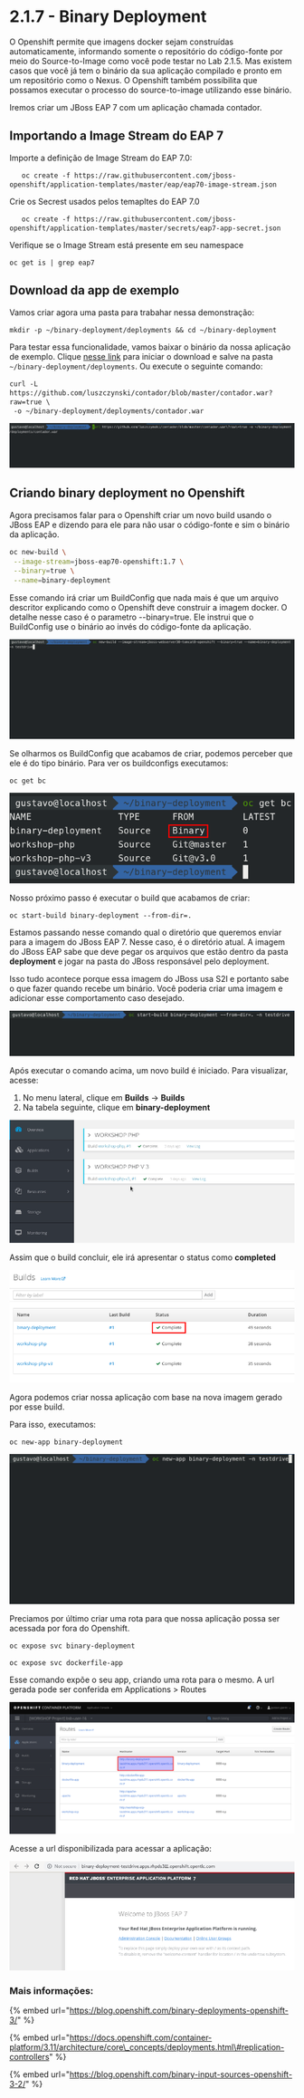 # 2.1.7 - Binary Deployment

O Openshift permite que imagens docker sejam construídas automaticamente, informando somente o repositório do código-fonte por meio do Source-to-Image como você pode testar no Lab 2.1.5. Mas existem casos que você já tem o binário da sua aplicação compilado e pronto em um repositório como o Nexus. O Openshift também possibilita que possamos executar o processo do source-to-image utilizando esse binário.

Iremos criar um JBoss EAP 7 com um aplicação chamada contador.

## Importando a Image Stream do EAP 7

Importe a definição de Image Stream do EAP 7.0:

```text
   oc create -f https://raw.githubusercontent.com/jboss-openshift/application-templates/master/eap/eap70-image-stream.json
```

Crie os Secrest usados pelos temapltes do EAP 7.0

```text
   oc create -f https://raw.githubusercontent.com/jboss-openshift/application-templates/master/secrets/eap7-app-secret.json
```

Verifique se o Image Stream está presente em seu namespace

```text
oc get is | grep eap7
```

## Download da app de exemplo

Vamos criar agora uma pasta para trabahar nessa demonstração:

```text
mkdir -p ~/binary-deployment/deployments && cd ~/binary-deployment
```

Para testar essa funcionalidade, vamos baixar o binário da nossa aplicação de exemplo. Clique [nesse link](https://github.com/luszczynski/contador/blob/master/contador.war?raw=true) para iniciar o download e salve na pasta `~/binary-deployment/deployments`. Ou execute o seguinte comando:

```text
curl -L https://github.com/luszczynski/contador/blob/master/contador.war?raw=true \
 -o ~/binary-deployment/deployments/contador.war
```

![](../../.gitbook/assets/show-contador-1.gif)

## Criando binary deployment no Openshift

Agora precisamos falar para o Openshift criar um novo build usando o JBoss EAP e dizendo para ele para não usar o código-fonte e sim o binário da aplicação.

```bash
oc new-build \
 --image-stream=jboss-eap70-openshift:1.7 \
 --binary=true \
 --name=binary-deployment
```

Esse comando irá criar um BuildConfig que nada mais é que um arquivo descritor explicando como o Openshift deve construir a imagem docker. O detalhe nesse caso é o parametro --binary=true. Ele instrui que o BuildConfig use o binário ao invés do código-fonte da aplicação.

![](../../.gitbook/assets/bc-binary-1.gif)

Se olharmos os BuildConfig que acabamos de criar, podemos perceber que ele é do tipo binário. Para ver os buildconfigs executamos:

```text
oc get bc
```

![](../../.gitbook/assets/selection_057.png)

Nosso próximo passo é executar o build que acabamos de criar:

```text
oc start-build binary-deployment --from-dir=.
```

Estamos passando nesse comando qual o diretório que queremos enviar para a imagem do JBoss EAP 7. Nesse caso, é o diretório atual. A imagem do JBoss EAP sabe que deve pegar os arquivos que estão dentro da pasta **deployment** e jogar na pasta do JBoss responsável pelo deployment.

Isso tudo acontece porque essa imagem do JBoss usa S2I e portanto sabe o que fazer quando recebe um binário. Você poderia criar uma imagem e adicionar esse comportamento caso desejado.

![](../../.gitbook/assets/start-build.gif)

Após executar o comando acima, um novo build é iniciado. Para visualizar, acesse:

1. No menu lateral, clique em **Builds** -&gt; **Builds**
2. Na tabela seguinte, clique em **binary-deployment**

![](../../.gitbook/assets/access-build-1.gif)

Assim que o build concluir, ele irá apresentar o status como **completed**

![](../../.gitbook/assets/selection_058.png)

Agora podemos criar nossa aplicação com base na nova imagem gerado por esse build.

Para isso, executamos:

```text
oc new-app binary-deployment
```

![](../../.gitbook/assets/new-app-binary-deployment.gif)

Preciamos por último criar uma rota para que nossa aplicação possa ser acessada por fora do Openshift.

```text
oc expose svc binary-deployment
```

```text
oc expose svc dockerfile-app
```

Esse comando expõe o seu app, criando uma rota para o mesmo. A url gerada pode ser conferida em Applications &gt; Routes

![](../../.gitbook/assets/binaryapproute.png)

Acesse a url disponibilizada para acessar a aplicação:

![](../../.gitbook/assets/binaryapp.png)

### Mais informações:

{% embed url="https://blog.openshift.com/binary-deployments-openshift-3/" %}

{% embed url="https://docs.openshift.com/container-platform/3.11/architecture/core\_concepts/deployments.html\#replication-controllers" %}

{% embed url="https://blog.openshift.com/binary-input-sources-openshift-3-2/" %}



